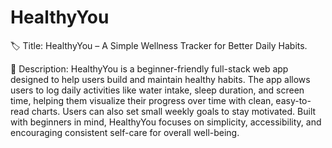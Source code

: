 # HealthyYou
🏷 Title: HealthyYou – A Simple Wellness Tracker for Better Daily Habits.

📝 Description:
HealthyYou is a beginner-friendly full-stack web app designed to help users build and maintain healthy habits. The app allows users to log daily activities like water intake, sleep duration, and screen time, helping them visualize their progress over time with clean, easy-to-read charts. Users can also set small weekly goals to stay motivated. Built with beginners in mind, HealthyYou focuses on simplicity, accessibility, and encouraging consistent self-care for overall well-being.

